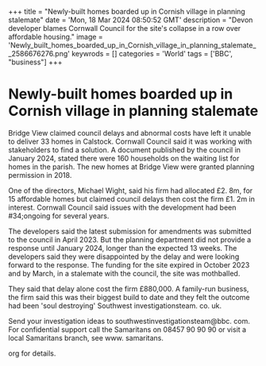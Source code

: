 +++
title = "Newly-built homes boarded up in Cornish village in planning stalemate"
date = 'Mon, 18 Mar 2024 08:50:52 GMT'
description = "Devon developer blames Cornwall Council for the site's collapse in a row over affordable housing."
image = 'Newly_built_homes_boarded_up_in_Cornish_village_in_planning_stalemate__2586676276.png'
keywrods =  []
categories = 'World'
tags = ['BBC', "business"]
+++

# Newly-built homes boarded up in Cornish village in planning stalemate

Bridge View claimed council delays and abnormal costs have left it unable to deliver 33 homes in Calstock.
Cornwall Council said it was working with stakeholders to find a solution.
A document published by the council in January 2024, stated there were 160 households on the waiting list for homes in the parish.
The new homes at Bridge View were granted planning permission in 2018.

One of the directors, Michael Wight, said his firm had allocated £2.
8m, for 15 affordable homes but claimed council delays then cost the firm £1.
2m in interest.
Cornwall Council said issues with the development had been <bb>#34;ongoing for several years.

The developers said the latest submission for amendments was submitted to the council in April 2023.
But the planning department did not provide a response until January 2024, longer than the expected 13 weeks.
The developers said they were disappointed by the delay and were looking forward to the response.
The funding for the site expired in October 2023 and by March, in a stalemate with the council, the site was mothballed.

They said that delay alone cost the firm £880,000.
A family-run business, the firm said this was their biggest build to date and they felt the outcome had been 'soul destroying' Southwest investigationsteam.
co.
uk.

Send your investigation ideas to southwestinvestigationsteam@bbc.
com.
For confidential support call the Samaritans on 08457 90 90 90 or visit a local Samaritans branch, see www.
samaritans.

org for details.


